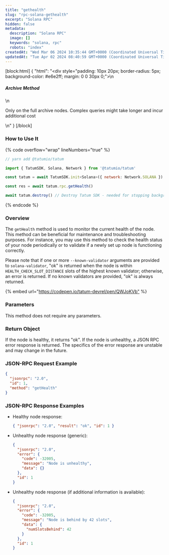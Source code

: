 ```yaml
---
title: "gethealth"
slug: "rpc-solana-gethealth"
excerpt: "Solana RPC"
hidden: false
metadata: 
  description: "Solana RPC"
  image: []
  keywords: "solana, rpc"
  robots: "index"
createdAt: "Wed Mar 06 2024 10:35:44 GMT+0000 (Coordinated Universal Time)"
updatedAt: "Tue Apr 02 2024 08:40:59 GMT+0000 (Coordinated Universal Time)"
---
```

[block:html]
{
  "html": "<div style=\"padding: 10px 20px; border-radius: 5px; background-color: #e6e2ff; margin: 0 0 30px 0;\">\n  <h5>Archive Method</h5>\n  <p>Only on the full archive nodes. Complex queries might take longer and incur additional cost</p>\n</div>"
}
[/block]


### How to Use It

{% code overflow="wrap" lineNumbers="true" %}

```javascript
// yarn add @tatumio/tatum

import { TatumSDK, Solana, Network } from '@tatumio/tatum'

const tatum = await TatumSDK.init<Solana>({ network: Network.SOLANA })

const res = await tatum.rpc.getHealth()

await tatum.destroy() // Destroy Tatum SDK - needed for stopping background jobs
```

{% endcode %}

### Overview

The `getHealth` method is used to monitor the current health of the node. This method can be beneficial for maintenance and troubleshooting purposes. For instance, you may use this method to check the health status of your node periodically or to validate if a newly set up node is functioning correctly.

Please note that if one or more `--known-validator` arguments are provided to `solana-validator`, "ok" is returned when the node is within `HEALTH_CHECK_SLOT_DISTANCE` slots of the highest known validator; otherwise, an error is returned. If no known validators are provided, "ok" is always returned.

{% embed url="<https://codepen.io/tatum-devrel/pen/QWJoKVb"> %}

### Parameters

This method does not require any parameters.

### Return Object

If the node is healthy, it returns "ok". If the node is unhealthy, a JSON RPC error response is returned. The specifics of the error response are unstable and may change in the future.

### JSON-RPC Request Example

```json
{
  "jsonrpc": "2.0",
  "id": 1,
  "method": "getHealth"
}
```

### JSON-RPC Response Examples

- Healthy node response:

  ```json
  { "jsonrpc": "2.0", "result": "ok", "id": 1 }
  ```
- Unhealthy node response (generic):

  ```json
  {
    "jsonrpc": "2.0",
    "error": {
      "code": -32005,
      "message": "Node is unhealthy",
      "data": {}
    },
    "id": 1
  }
  ```
- Unhealthy node response (if additional information is available):

  ```json
  {
    "jsonrpc": "2.0",
    "error": {
      "code": -32005,
      "message": "Node is behind by 42 slots",
      "data": {
        "numSlotsBehind": 42
      }
    },
    "id": 1
  }
  ```
